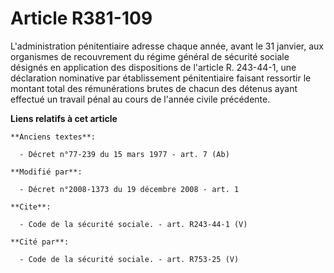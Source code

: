 # Article R381-109

L'administration pénitentiaire adresse chaque année, avant le 31 janvier, aux organismes de recouvrement du régime général de
sécurité sociale désignés en application des dispositions de l'article R. 243-44-1, une déclaration nominative par
établissement pénitentiaire faisant ressortir le montant total des rémunérations brutes de chacun des détenus ayant effectué
un travail pénal au cours de l'année civile précédente.

**Liens relatifs à cet article**

	**Anciens textes**:

	  - Décret n°77-239 du 15 mars 1977 - art. 7 (Ab)

	**Modifié par**:

	  - Décret n°2008-1373 du 19 décembre 2008 - art. 1

	**Cite**:

	  - Code de la sécurité sociale. - art. R243-44-1 (V)

	**Cité par**:

	  - Code de la sécurité sociale. - art. R753-25 (V)
